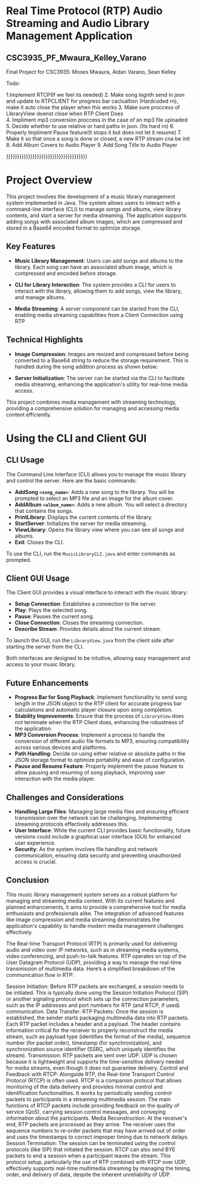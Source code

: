 # Real Time Protocol (RTP) Audio Streaming and Audio Library Management Application
## CSC3935_PF_Mwaura_Kelley_Varano
Final Project for CSC3935: Moses Mwaura, Aidan Varano, Sean Kelley




Todo:

1.Implement RTCP(If we feel its needed)
2.  Make song legnth send in json and update to RTPCLIENT for progress bar caclualtion (Hardcoded rn), make it auto close the player when this works
3. Make sure proccess of LibraryView doenst close when RTP Client Does  
4. Impliment mp3 conversion proccess in the case of an mp3 file uploaded 
5. Decide whether to use relative or hard paths in json. (Its hard rn)
6. Properly Impliment Pause feature(It stops it but does not let it resume)
7. Make it so that once a song is done or closed, a new RTP stream cna be init
8. Add Album Covers to Audio Player
9. Add Song Title to Audio Player 




}}}}}}}}}}}}}}}}}}}}}}}}}}}}}}}}}}}}}
# Project Overview

This project involves the development of a music library management system implemented in Java. The system allows users to interact with a command-line interface (CLI) to manage songs and albums, view library contents, and start a server for media streaming. The application supports adding songs with associated album images, which are compressed and stored in a Base64 encoded format to optimize storage.

## Key Features

- **Music Library Management**: Users can add songs and albums to the library. Each song can have an associated album image, which is compressed and encoded before storage.
- **CLI for Library Interaction**: The system provides a CLI for users to interact with the library, allowing them to add songs, view the library, and manage albums.

- **Media Streaming**: A server component can be started from the CLI, enabling media streaming capabilities from a Client Connection using RTP

## Technical Highlights

- **Image Compression**: Images are resized and compressed before being converted to a Base64 string to reduce the storage requirement. This is handled during the song addition process as shown below:

- **Server Initialization**: The server can be started via the CLI to facilitate media streaming, enhancing the application's utility for real-time media access.

This project combines media management with streaming technology, providing a comprehensive solution for managing and accessing media content efficiently.

# Using the CLI and Client GUI

## CLI Usage

The Command Line Interface (CLI) allows you to manage the music library and control the server. Here are the basic commands:

- **AddSong `<song_name>`**: Adds a new song to the library. You will be prompted to select an MP3 file and an image for the album cover.
- **AddAlbum `<album_name>`**: Adds a new album. You will select a directory that contains the songs.
- **PrintLibrary**: Displays the current contents of the library.
- **StartServer**: Initializes the server for media streaming.
- **ViewLibrary**: Opens the library view where you can see all songs and albums.
- **Exit**: Closes the CLI.

To use the CLI, run the `MusicLibraryCLI.java` and enter commands as prompted.

## Client GUI Usage

The Client GUI provides a visual interface to interact with the music library:

- **Setup Connection**: Establishes a connection to the server.
- **Play**: Plays the selected song.
- **Pause**: Pauses the current song.
- **Close Connection**: Closes the streaming connection.
- **Describe Stream**: Provides details about the current stream.

To launch the GUI, run the `LibraryView.java` from the client side after starting the server from the CLI.

Both interfaces are designed to be intuitive, allowing easy management and access to your music library.




## Future Enhancements

- **Progress Bar for Song Playback**: Implement functionality to send song length in the JSON object to the RTP client for accurate progress bar calculations and automatic player closure upon song completion.
- **Stability Improvements**: Ensure that the process of `LibraryView` does not terminate when the RTP Client does, enhancing the robustness of the application.
- **MP3 Conversion Process**: Implement a process to handle the conversion of different audio file formats to MP3, ensuring compatibility across various devices and platforms.
- **Path Handling**: Decide on using either relative or absolute paths in the JSON storage format to optimize portability and ease of configuration.
- **Pause and Resume Feature**: Properly implement the pause feature to allow pausing and resuming of song playback, improving user interaction with the media player.


## Challenges and Considerations

- **Handling Large Files**: Managing large media files and ensuring efficient transmission over the network can be challenging. Implementing streaming protocols effectively addresses this.
- **User Interface**: While the current CLI provides basic functionality, future versions could include a graphical user interface (GUI) for enhanced user experience.
- **Security**: As the system involves file handling and network communication, ensuring data security and preventing unauthorized access is crucial.

## Conclusion

This music library management system serves as a robust platform for managing and streaming media content. With its current features and planned enhancements, it aims to provide a comprehensive tool for media enthusiasts and professionals alike. The integration of advanced features like image compression and media streaming demonstrates the application's capability to handle modern media management challenges effectively.







The Real-time Transport Protocol (RTP) is primarily used for delivering audio and video over IP networks, such as in streaming media systems, video conferencing, and push-to-talk features. RTP operates on top of the User Datagram Protocol (UDP), providing a way to manage the real-time transmission of multimedia data. Here’s a simplified breakdown of the communication flow in RTP:

Session Initiation: Before RTP packets are exchanged, a session needs to be initiated. This is typically done using the Session Initiation Protocol (SIP) or another signaling protocol which sets up the connection parameters, such as the IP addresses and port numbers for RTP (and RTCP, if used) communication.
Data Transfer:
RTP Packets: Once the session is established, the sender starts packaging multimedia data into RTP packets. Each RTP packet includes a header and a payload. The header contains information critical for the receiver to properly reconstruct the media stream, such as payload type (identifies the format of the media), sequence number (for packet order), timestamp (for synchronization), and synchronization source identifier (SSRC, which uniquely identifies the stream).
Transmission: RTP packets are sent over UDP. UDP is chosen because it is lightweight and supports the time-sensitive delivery needed for media streams, even though it does not guarantee delivery.
Control and Feedback with RTCP: Alongside RTP, the Real-time Transport Control Protocol (RTCP) is often used. RTCP is a companion protocol that allows monitoring of the data delivery and provides minimal control and identification functionalities. It works by periodically sending control packets to participants in a streaming multimedia session. The main functions of RTCP packets include providing feedback on the quality of service (QoS), carrying session control messages, and conveying information about the participants.
Media Reconstruction: At the receiver's end, RTP packets are processed as they arrive. The receiver uses the sequence numbers to re-order packets that may have arrived out of order and uses the timestamps to correct improper timing due to network delays.
Session Termination: The session can be terminated using the control protocols (like SIP) that initiated the session. RTCP can also send BYE packets to end a session when a participant leaves the stream.
This protocol setup, particularly the use of RTP combined with RTCP over UDP, effectively supports real-time multimedia streaming by managing the timing, order, and delivery of data, despite the inherent unreliability of UDP.















